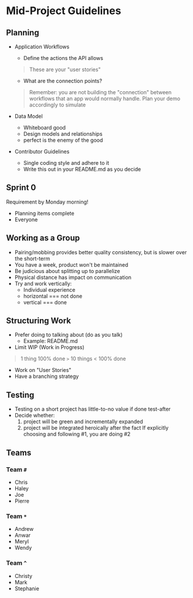 Mid-Project Guidelines
===

## Planning

* Application Workflows
    * Define the actions the API allows
    > These are your "user stories"

    * What are the connection points?
    > Remember: you are not building the 
    "connection" between workflows that an app
    would normally handle. Plan your demo accordingly to simulate

* Data Model
    * Whiteboard good
    * Design models and relationships
    * perfect is the enemy of the good

* Contributor Guidelines
    * Single coding style and adhere to it
    * Write this out in your README.md as you decide

## Sprint 0

Requirement by Monday morning!
* Planning items complete
* Everyone 

## Working as a Group
* Pairing/mobbing provides better quality consistency, but is slower over the short-term
* You have a week, product won't be maintained
* Be judicious about splitting up to parallelize
* Physical distance has impact on communication
* Try and work vertically:
    * Individual experience
    * horizontal === not done
    * vertical === done


## Structuring Work

* Prefer doing to talking about (do as you talk)
    * Example: README.md
* Limit WIP (Work in Progress)
> 1 thing 100% done `>` 10 things < 100% done

* Work on "User Stories"
* Have a branching strategy

## Testing

* Testing on a short project has little-to-no value if done test-after
* Decide whether:
    1. project will be green and incrementally expanded
    1. project will be integrated heroically after the fact
If explicitly choosing and following #1, you are doing #2


## Teams

### Team `#`
* Chris
* Haley
* Joe
* Pierre

### Team `*`
* Andrew
* Anwar
* Meryl
* Wendy

### Team `^`
* Christy
* Mark
* Stephanie
